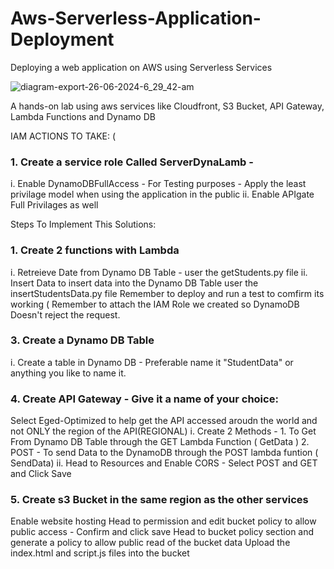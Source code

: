 # Aws-Serverless-Application-Deployment
Deploying a web application on AWS using Serverless Services

![diagram-export-26-06-2024-6_29_42-am](https://github.com/prince-amponsah/Aws-Serverless-Application-Deployment/assets/1629130/4f60825b-f4f8-490a-b357-4b6d1f318198)

A hands-on lab using aws services like Cloudfront, S3 Bucket, API Gateway, Lambda Functions and Dynamo DB

IAM ACTIONS TO TAKE: (
### 1. Create a service role Called ServerDynaLamb -
   i. Enable DynamoDBFullAccess - For Testing purposes - Apply the least privilage model when using the application in the public
   ii. Enable APIgate Full Privilages as well
   
Steps To Implement This Solutions:
### 1. Create 2 functions with Lambda
  i.  Retreieve Date from Dynamo DB Table - user the getStudents.py file
  ii. Insert Data to insert data into the Dynamo DB Table user the insertStudentsData.py file
Remember to deploy and run a test to comfirm its working ( Remember to attach the IAM Role we created so DynamoDB Doesn't reject the request.

### 3. Create a Dynamo DB Table
   i. Create a table in Dynamo DB - Preferable name it "StudentData" or anything you like to name it.

### 4. Create API Gateway - Give it a name of your choice:
   Select Eged-Optimized to help get the API accessed aroudn the world and not ONLY the region of the API(REGIONAL)
   i. Create 2 Methods -
     1. To Get From Dynamo DB Table through the GET Lambda Function ( GetData )
     2. POST - To send Data to the DynamoDB through the POST lambda funtion ( SendData)
  ii. Head to Resources and Enable CORS - Select POST and GET and Click Save

### 5. Create s3 Bucket in the same region as the other services
   Enable website hosting
   Head to permission and edit bucket policy to allow public access - Confirm and click save
   Head to bucket policy section and generate a policy to allow public read of the bucket data
   Upload the index.html and script.js files into the bucket
